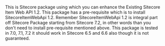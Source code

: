This is Sitecore package using which you can enhance the Existing Sitecore Item Web API 1.2. This package has a pre-requisite which is to install SitecoreItemWebApi 1.2. Remember SitecoreItemWebApi 1.2 is integral part off Sitecore Package starting from Sitecore 7.2, in other words than you don't need to install pre-requisite mentioned above. This package is tested in 7.0, 7.1, 7.2 it should work in Sitecore 6.5 and 6.6 also though it is not guaranteed.
